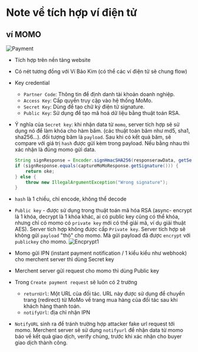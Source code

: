 # Note về tích hợp ví điện tử
## ví MOMO
![Payment](https://tungexplorer.s3.ap-southeast-1.amazonaws.com/payment/momo-payment-flow.jpg)
- Tích hợp trên nền tảng website
- Có nét tương đồng với Ví Bảo Kim (có thể các ví điện tử sẽ chung flow)
- Key credential
    - `Partner Code`: Thông tin để định danh tài khoản doanh nghiệp.
    - `Access Key`: Cấp quyền truy cập vào hệ thống MoMo.
    - `Secret Key`: Dùng để tạo chữ ký điện tử signature.
    - `Public Key`: Sử dụng để tạo mã hoá dữ liệu bằng thuật toán RSA.
- Ý nghĩa của `Secret key`: khi nhận data từ `momo`, server tích hợp sẽ sử dụng nó để làm khóa cho hàm băm. (các thuật toán băm như md5, sha1, sha256...). đối tượng băm là `payload`. Sau khi có kết quả băm, sẽ compare với giá trị `hash` được gửi kèm trong payload. Nếu bằng nhau thì xác nhận là đúng momo gửi data. 
    ```java
    String signResponse = Encoder.signHmacSHA256(responserawData, getSecretKey());
    if (signResponse.equals(captureMoMoResponse.getSignature())) {
        return oke;
    } else {
        throw new IllegalArgumentException("Wrong signature");
    }
    ```
- `hash` là 1 chiều, chỉ encode, không thể decode
- `Public key` - được sử dụng trong thuật toán mã hóa RSA (async- encrypt là 1 khóa, decrypt là 1 khóa khác, ai có public key cũng có thể khóa, nhưng chỉ có momo có `private key` mới có thể giải mã, ví dụ giải thuật AES). Server tích hợp không được cấp `Private key`. Server tích hợp sẽ không gửi `payload` "thô" cho momo. Mà gửi payload đã được `encrypt` với `publickey` cho momo. 
    ![Encprypt1](https://tungexplorer.s3.ap-southeast-1.amazonaws.com/payment/momo-encrypt-1.JPG)

- Momo gửi IPN (instant payment notification / 1 kiểu kiểu như webhook) cho merchent server thì dùng Secret key
- Merchent server gửi request cho momo thì dùng Public key
- Trong `Create payment request` sẽ luôn có 2 trường
    - `returnUrl`: Một URL của đối tác. URL này được sử dụng để chuyển trang (redirect) từ MoMo về trang mua hàng của đối tác sau khi khách hàng thanh toán.
    - `notifyUrl`: địa chỉ nhận IPN
- `NotifyURL` sinh ra để tránh trường hợp attacker fake url request tới momo. Merchent server sẽ sử dụng `notifyurl` để nhận data từ momo báo về kết quả giao dịch, verify chúng, trước khi xác nhận cho buyer giao dịch thành công.